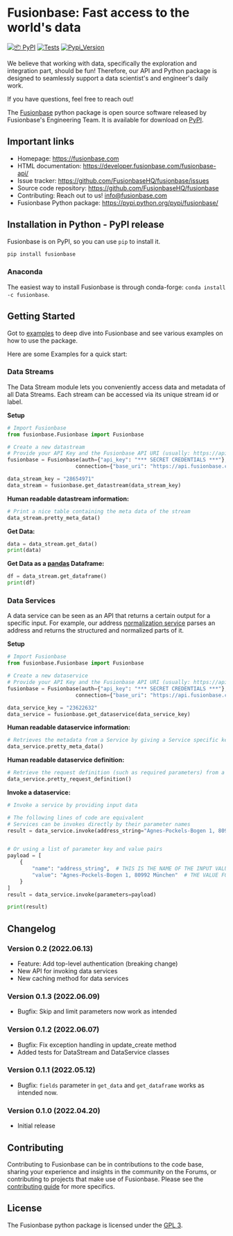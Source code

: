 # Fusionbase: Fast access to the world's data


[![📦 PyPI](https://github.com/FusionbaseHQ/fusionbase-python/actions/workflows/publish-to-pypi.yml/badge.svg)](https://github.com/FusionbaseHQ/fusionbase-python/actions/workflows/publish-to-pypi.yml)
[![Tests](https://github.com/FusionbaseHQ/fusionbase-python/actions/workflows/tests.yml/badge.svg?branch=feature%2FTopLevelAuthentication)](https://github.com/FusionbaseHQ/fusionbase-python/actions/workflows/tests.yml)
[![Pypi_Version](https://img.shields.io/pypi/v/fusionbase.svg)](https://pypi.python.org/pypi/fusionbase)


We believe that working with data, specifically the exploration and integration part, should be fun! Therefore, our API and Python package is designed to seamlessly support a data scientist's and engineer's daily work.

If you have questions, feel free to reach out! 


The [Fusionbase](https://fusionbase.com/) python package is open source software released by Fusionbase's Engineering Team. It is available for download on [PyPI](https://pypi.python.org/pypi/fusionbase/).

## Important links

- Homepage: https://fusionbase.com
- HTML documentation: https://developer.fusionbase.com/fusionbase-api/
- Issue tracker: https://github.com/FusionbaseHQ/fusionbase/issues
- Source code repository: https://github.com/FusionbaseHQ/fusionbase
- Contributing: Reach out to us! info@fusionbase.com
- Fusionbase Python package: https://pypi.python.org/pypi/fusionbase/

## Installation in Python - PyPI release

Fusionbase is on PyPI, so you can use `pip` to install it.

```bash
pip install fusionbase
```

### Anaconda

The easiest way to install Fusionbase is through conda-forge: `conda install -c fusionbase`.

## Getting Started

Got to [examples](https://github.com/FusionbaseHQ/fb_user__fusionbase_py/examples/) to deep dive into Fusionbase and see various examples on how to use the package.

Here are some Examples for a quick start:

### Data Streams
The Data Stream module lets you conveniently access data and metadata of all Data Streams. Each stream can be accessed via its unique stream id or label.

**Setup**
```python
# Import Fusionbase
from fusionbase.Fusionbase import Fusionbase

# Create a new datastream
# Provide your API Key and the Fusionbase API URI (usually: https://api.fusionbase.com/api/v1)
fusionbase = Fusionbase(auth={"api_key": "*** SECRET CREDENTIALS ***"},
                      connection={"base_uri": "https://api.fusionbase.com/api/v1"})

data_stream_key = "28654971"
data_stream = fusionbase.get_datastream(data_stream_key)
```

**Human readable datastream information:**
```python
# Print a nice table containing the meta data of the stream
data_stream.pretty_meta_data()
```

**Get Data:**
```python
data = data_stream.get_data()
print(data)
```

**Get Data as a [pandas](https://pandas.pydata.org/) Dataframe:**
```python
df = data_stream.get_dataframe()
print(df)
```

### Data Services
A data service can be seen as an API that returns a certain output for a specific input. 
For example, our address [normalization service](https://app.fusionbase.com/share/25127186) parses an address and returns the structured and normalized parts of it.

**Setup**
```python
# Import Fusionbase
from fusionbase.Fusionbase import Fusionbase

# Create a new dataservice
# Provide your API Key and the Fusionbase API URI (usually: https://api.fusionbase.com/api/v1)
fusionbase = Fusionbase(auth={"api_key": "*** SECRET CREDENTIALS ***"},
                      connection={"base_uri": "https://api.fusionbase.com/api/v1"})

data_service_key = "23622632"
data_service = fusionbase.get_dataservice(data_service_key)
```

**Human readable dataservice information:**
```python
# Retrieves the metadata from a Service by giving a Service specific key and prints it nicely to console
data_service.pretty_meta_data()
```

**Human readable dataservice definition:**
```python
# Retrieve the request definition (such as required parameters) from a Service by giving a Service specific key and print it to console.
data_service.pretty_request_definition()
```

**Invoke a dataservice:**

```python
# Invoke a service by providing input data

# The following lines of code are equivalent
# Services can be invokes directly by their parameter names
result = data_service.invoke(address_string="Agnes-Pockels-Bogen 1, 80992 München")


# Or using a list of parameter key and value pairs
payload = [
    {
        "name": "address_string",  # THIS IS THE NAME OF THE INPUT VALUE
        "value": "Agnes-Pockels-Bogen 1, 80992 München"  # THE VALUE FOR THE INPUT
    }
]
result = data_service.invoke(parameters=payload)

print(result)
```


## Changelog

### Version 0.2 (2022.06.13)
- Feature: Add top-level authentication (breaking change)
- New API for invoking data services
- New caching method for data services

### Version 0.1.3 (2022.06.09)
- Bugfix: Skip and limit parameters now work as intended

### Version 0.1.2 (2022.06.07)
- Bugfix: Fix exception handling in update_create method
- Added tests for DataStream and DataService classes

### Version 0.1.1 (2022.05.12)
- Bugfix: `fields` parameter in `get_data` and `get_dataframe` works as intended now.

### Version 0.1.0 (2022.04.20)
- Initial release

## Contributing

Contributing to Fusionbase can be in contributions to the code base, sharing your experience and insights in the community on the Forums, or contributing to projects that make use of Fusionbase. Please see the [contributing guide](docs/CONTRIBUTING.md) for more specifics.

## License

The Fusionbase python package is licensed under the [GPL 3](LICENSE).

